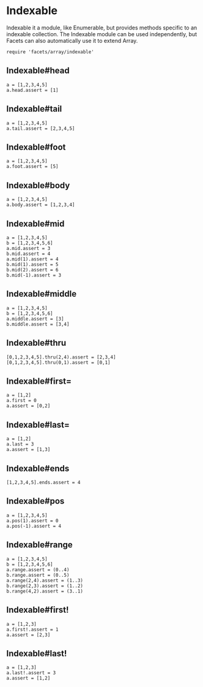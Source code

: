 # Indexable

Indexable it a module, like Enumerable, but provides methods specific
to an indexable collection. The Indexable module can be used independently,
but Facets can also automatically use it to extend Array.

    require 'facets/array/indexable'

## Indexable#head

    a = [1,2,3,4,5]
    a.head.assert = [1]

## Indexable#tail

    a = [1,2,3,4,5]
    a.tail.assert = [2,3,4,5]

## Indexable#foot

    a = [1,2,3,4,5]
    a.foot.assert = [5]

## Indexable#body

    a = [1,2,3,4,5]
    a.body.assert = [1,2,3,4]

## Indexable#mid

    a = [1,2,3,4,5]
    b = [1,2,3,4,5,6]
    a.mid.assert = 3
    b.mid.assert = 4
    a.mid(1).assert = 4
    b.mid(1).assert = 5
    b.mid(2).assert = 6
    b.mid(-1).assert = 3

## Indexable#middle

    a = [1,2,3,4,5]
    b = [1,2,3,4,5,6]
    a.middle.assert = [3]
    b.middle.assert = [3,4]

## Indexable#thru

    [0,1,2,3,4,5].thru(2,4).assert = [2,3,4]
    [0,1,2,3,4,5].thru(0,1).assert = [0,1]

## Indexable#first=

    a = [1,2]
    a.first = 0
    a.assert = [0,2]

## Indexable#last=

    a = [1,2]
    a.last = 3
    a.assert = [1,3]

## Indexable#ends

    [1,2,3,4,5].ends.assert = 4

## Indexable#pos

    a = [1,2,3,4,5]
    a.pos(1).assert = 0
    a.pos(-1).assert = 4

## Indexable#range

    a = [1,2,3,4,5]
    b = [1,2,3,4,5,6]
    a.range.assert = (0..4)
    b.range.assert = (0..5)
    a.range(2,4).assert = (1..3)
    b.range(2,3).assert = (1..2)
    b.range(4,2).assert = (3..1)

## Indexable#first!

    a = [1,2,3]
    a.first!.assert = 1
    a.assert = [2,3]

## Indexable#last!

    a = [1,2,3]
    a.last!.assert = 3
    a.assert = [1,2]

